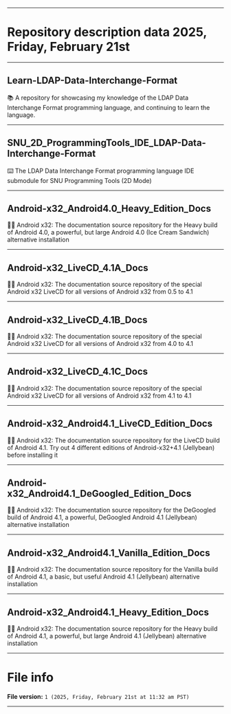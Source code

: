 
***

# Repository description data 2025, Friday, February 21st

---

## Learn-LDAP-Data-Interchange-Format

📚️ A repository for showcasing my knowledge of the LDAP Data Interchange Format programming language, and continuing to learn the language. 

---

## SNU_2D_ProgrammingTools_IDE_LDAP-Data-Interchange-Format

⌨️ The LDAP Data Interchange Format programming language IDE submodule for SNU Programming Tools (2D Mode)

---

## Android-x32_Android4.0_Heavy_Edition_Docs

🤖️📖️ Android x32: The documentation source repository for the Heavy build of Android 4.0, a powerful, but large Android 4.0 (Ice Cream Sandwich) alternative installation

---

## Android-x32_LiveCD_4.1A_Docs

🤖️📖️ Android x32: The documentation source repository of the special Android x32 LiveCD for all versions of Android x32 from 0.5 to 4.1

---

## Android-x32_LiveCD_4.1B_Docs

🤖️📖️ Android x32: The documentation source repository of the special Android x32 LiveCD for all versions of Android x32 from 4.0 to 4.1

---

## Android-x32_LiveCD_4.1C_Docs

🤖️📖️ Android x32: The documentation source repository of the special Android x32 LiveCD for all versions of Android x32 from 4.1 to 4.1

---

## Android-x32_Android4.1_LiveCD_Edition_Docs

🤖️📖️ Android x32: The documentation source repository for the LiveCD build of Android 4.1. Try out 4 different editions of Android-x32+4.1 (Jellybean) before installing it 

---

## Android-x32_Android4.1_DeGoogled_Edition_Docs

🤖️📖️ Android x32: The documentation source repository for the DeGoogled build of Android 4.1, a powerful, DeGoogled Android 4.1 (Jellybean) alternative installation 

---

## Android-x32_Android4.1_Vanilla_Edition_Docs

🤖️📖️ Android x32: The documentation source repository for the Vanilla build of Android 4.1, a basic, but useful Android 4.1 (Jellybean) alternative installation

---

## Android-x32_Android4.1_Heavy_Edition_Docs

🤖️📖️ Android x32: The documentation source repository for the Heavy build of Android 4.1, a powerful, but large Android 4.1 (Jellybean) alternative installation

***

# File info

**File version:** `1 (2025, Friday, February 21st at 11:32 am PST)`

***

